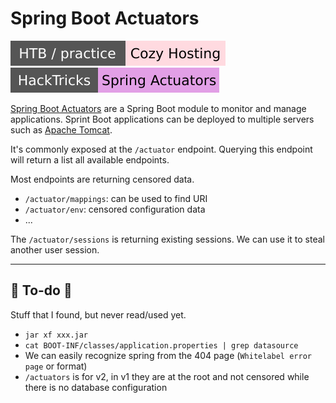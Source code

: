 # Spring Boot Actuators

[![cozyhosting](../../../../../../cybersecurity/_badges/htb-p/cozyhosting.svg)](https://app.hackthebox.com/machines/CozyHosting)
[![spring-actuators](../../../../../../cybersecurity/_badges/hacktricks/spring-actuators.svg)](https://book.hacktricks.xyz/network-services-pentesting/pentesting-web/spring-actuators)

<div class="row row-cols-lg-2"><div>

[Spring Boot Actuators](https://docs.spring.io/spring-boot/docs/current/reference/html/actuator.html) are a Spring Boot module to monitor and manage applications. Sprint Boot applications can be deployed to multiple servers such as [Apache Tomcat](/operating-systems/cloud/webservers/others/tomcat/index.md).

It's commonly exposed at the `/actuator` endpoint. Querying this endpoint will return a list all available endpoints.

Most endpoints are returning censored data.

* `/actuator/mappings`: can be used to find URI
* `/actuator/env`: censored configuration data
* ...
</div><div>

The `/actuator/sessions` is returning existing sessions. We can use it to steal another user session.
</div></div>

<hr class="sep-both">

## 👻 To-do 👻

Stuff that I found, but never read/used yet.

<div class="row row-cols-lg-2"><div>

* `jar xf xxx.jar`
* `cat BOOT-INF/classes/application.properties | grep datasource`
* We can easily recognize spring from the 404 page (`Whitelabel error page` or format)
* `/actuators` is for v2, in v1 they are at the root and not censored while there is no database configuration
</div><div>
</div></div>